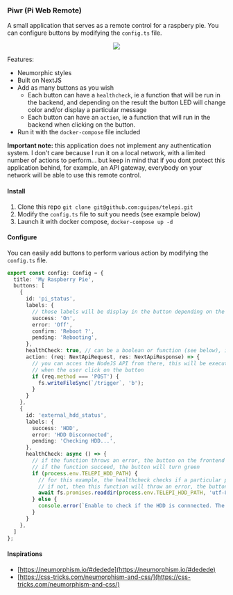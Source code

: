 
### Piwr (Pi Web Remote)

A small application that serves as a remote control for a raspbery pie. You can configure buttons by modifying the `config.ts` file.

<p align="center">
  <img src="https://github.com/guipas/telepi/raw/main/telepi.png"/>
</p>

<p></p>

Features:
- Neumorphic styles
- Built on NextJS
- Add as many buttons as you wish
  - Each button can have a `healthcheck`, ie a function that will be run in the backend, and depending on the result the button LED will change color and/or display a particular message
  - Each button can have an `action`, ie a function that will run in the backend when clicking on the button.
- Run it with the `docker-compose` file included

**Important note:** this application does not implement any authentication system. I don't care because I run it on a local network, with a limited number of actions to perform... but keep in mind that if you dont protect this application behind, for example, an API gateway, everybody on your network will be able to use this remote control.

#### Install

1. Clone this repo `git clone git@github.com:guipas/telepi.git`
2. Modify the `config.ts` file to suit you needs (see example below)
3. Launch it with docker compose, `docker-compose up -d`

#### Configure

You can easily add buttons to perform various action by modifying the `config.ts` file.
```ts
export const config: Config = {
  title: 'My Raspberry Pie',
  buttons: [
    {
      id: 'pi_status',
      labels: {
        // those labels will be display in the button depending on the healthcheck results
        success: 'On',
        error: 'Off',
        confirm: 'Reboot ?',
        pending: 'Rebooting',
      },
      healthCheck: true, // can be a boolean or function (see below), if it's a boolean, it will basically just check if the app is running
      action: (req: NextApiRequest, res: NextApiResponse) => {
        // you can acces the NodeJS API from there, this will be executed in the backend
        // when the user click on the button
        if (req.method === 'POST') {
          fs.writeFileSync(`/trigger`, 'b');
        }
      }
    },
    {
      id: 'external_hdd_status',
      labels: {
        success: 'HDD',
        error: 'HDD Disconnected',
        pending: 'Checking HDD...',
      },
      healthCheck: async () => {
        // if the function throws an error, the button on the frontend will turn red
        // if the function succeed, the button will turn green
        if (process.env.TELEPI_HDD_PATH) {
          // for this example, the healthcheck checks if a particular path is accessible in our pi
          // if not, then this function will throw an error, the button will turn red on the frontend
          await fs.promises.readdir(process.env.TELEPI_HDD_PATH, 'utf-8');
        } else {
          console.error(`Enable to check if the HDD is connnected. The env varible TELEPI_HDD_PATH is not set`);
        }
      }
    },
  ]
};
```

#### Inspirations

- [https://neumorphism.io/#dedede](https://neumorphism.io/#dedede)  
- [https://css-tricks.com/neumorphism-and-css/](https://css-tricks.com/neumorphism-and-css/)
